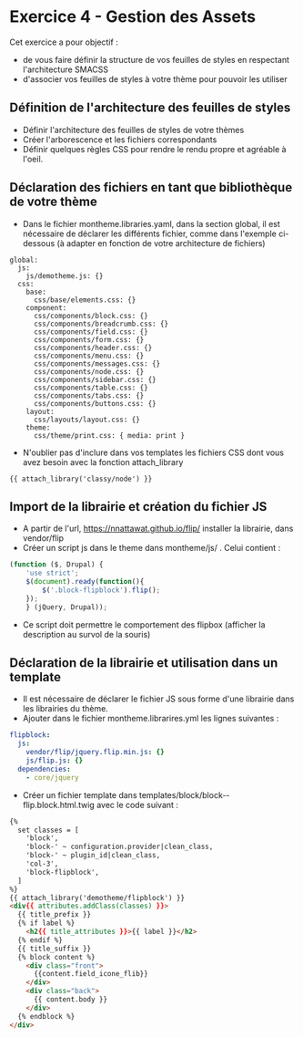 # Exercice 4 - Gestion des Assets

Cet exercice a pour objectif :
* de vous faire définir la structure de vos feuilles de styles en respectant l'architecture SMACSS
* d'associer vos feuilles de styles à votre thème pour pouvoir les utiliser

## Définition de l'architecture des feuilles de styles
* Définir l'architecture des feuilles de styles de votre thèmes 
* Créer l'arborescence et les fichiers correspondants 
* Définir quelques règles CSS pour rendre le rendu propre et agréable à l'oeil.

## Déclaration des fichiers en tant que bibliothèque de votre thème
* Dans le fichier montheme.libraries.yaml, dans la section global, il est nécessaire de déclarer les différents fichier, comme dans l'exemple ci-dessous (à adapter en fonction de votre architecture de fichiers)
```
global:
  js:
    js/demotheme.js: {}
  css:
    base:
      css/base/elements.css: {}
    component:
      css/components/block.css: {}
      css/components/breadcrumb.css: {}
      css/components/field.css: {}
      css/components/form.css: {}
      css/components/header.css: {}
      css/components/menu.css: {}
      css/components/messages.css: {}
      css/components/node.css: {}
      css/components/sidebar.css: {}
      css/components/table.css: {}
      css/components/tabs.css: {}
      css/components/buttons.css: {}
    layout:
      css/layouts/layout.css: {}
    theme:
      css/theme/print.css: { media: print }
```    
* N'oublier pas d'inclure dans vos templates les fichiers CSS dont vous avez besoin avec la fonction attach_library
```
{{ attach_library('classy/node') }}
```

## Import de la librairie et création du fichier JS 
* A partir de l'url, https://nnattawat.github.io/flip/ installer la librairie, dans vendor/flip 
* Créer un script js dans le theme dans montheme/js/ . Celui contient :
```js
(function ($, Drupal) {
    'use strict';
    $(document).ready(function(){
        $('.block-flipblock').flip();
    });
    } (jQuery, Drupal));  
```
* Ce script doit permettre le comportement des flipbox (afficher la description au survol de la souris)

## Déclaration de la librairie et utilisation dans un template
* Il est nécessaire de déclarer le fichier JS sous forme d'une librairie dans les librairies du thème.
* Ajouter dans le fichier montheme.librarires.yml les lignes suivantes :
```yml
flipblock:
  js:
    vendor/flip/jquery.flip.min.js: {}
    js/flip.js: {}
  dependencies:
    - core/jquery
```
* Créer un fichier template dans templates/block/block--flip.block.html.twig avec le code suivant :
```html
{%
  set classes = [
    'block',
    'block-' ~ configuration.provider|clean_class,
    'block-' ~ plugin_id|clean_class,
    'col-3',
    'block-flipblock',
  ]
%}
{{ attach_library('demotheme/flipblock') }}
<div{{ attributes.addClass(classes) }}>
  {{ title_prefix }}
  {% if label %}
    <h2{{ title_attributes }}>{{ label }}</h2>
  {% endif %}
  {{ title_suffix }}
  {% block content %}
    <div class="front">
      {{content.field_icone_flib}}
    </div>
    <div class="back">
      {{ content.body }}
    </div>
  {% endblock %}
</div>
```
